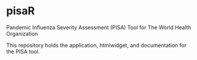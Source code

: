# pisaR
Pandemic Influenza Severity Assessment (PISA) Tool for The World Health Organization

This repository holds the application, htmlwidget, and documentation for the PISA tool.
